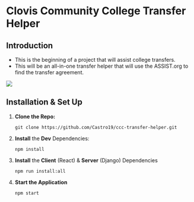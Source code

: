 # Clovis Community College Transfer Helper

## Introduction

- This is the beginning of a project that will assist college transfers.
- This will be an all-in-one transfer helper that will use the ASSIST.org to find the transfer agreement.

![](https://live.staticflickr.com/65535/53666935444_1c9e904336.jpg)

## Installation & Set Up

1. **Clone the Repo:**

   ```
   git clone https://github.com/Castro19/ccc-transfer-helper.git
   ```

2. **Install** the **Dev** Dependencies:

   ```
   npm install
   ```

3. **Install** the **Client** (React) & **Server** (Django) Dependencies

   ```
   npm run install:all
   ```

4. **Start the Application**

   ```
   npm start
   ```
